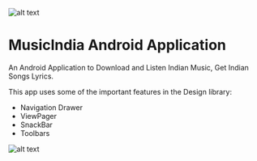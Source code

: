 ![alt text](https://lh3.googleusercontent.com/ALT7TR312YXzuPBS4zBbfD4H_j3ZQ_dMrCjuF3xbc0RfeL0LIlCIS307XxIiUkXysQ=w300-rw)

MusicIndia Android Application
===================================

An Android Application to Download and Listen Indian Music, Get Indian Songs Lyrics.

This app uses some of the important features in the Design library:

  - Navigation Drawer
  - ViewPager
  - SnackBar
  - Toolbars
  
![alt text](https://lh3.googleusercontent.com/40vpss6LKnPbcVW9bU3Ut7Dck78D17b1EgoH9T9DEmfj3P8lawNAOoYjzL1lNFOWsL0-=h310-rw)
